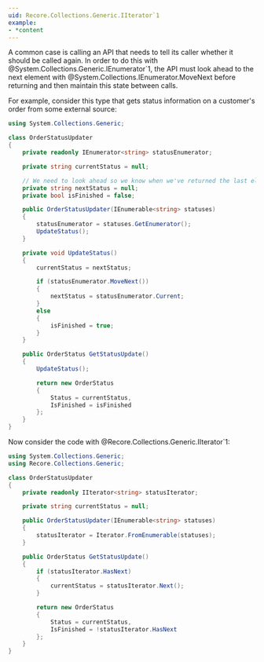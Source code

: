 ```yaml
---
uid: Recore.Collections.Generic.IIterator`1
example:
- *content
---
```


A common case is calling an API that needs to tell its caller whether it should be called again.
In order to do this with @System.Collections.Generic.IEnumerator`1, the API must look ahead to the next element
with @System.Collections.IEnumerator.MoveNext before returning and then maintain this state between calls.

For example, consider this type that gets status information on a customer's order from some external source:

```cs
using System.Collections.Generic;

class OrderStatusUpdater
{
    private readonly IEnumerator<string> statusEnumerator;

    private string currentStatus = null;

    // We need to look ahead so we know when we've returned the last element
    private string nextStatus = null;
    private bool isFinished = false;

    public OrderStatusUpdater(IEnumerable<string> statuses)
    {
        statusEnumerator = statuses.GetEnumerator();
        UpdateStatus();
    }

    private void UpdateStatus()
    {
        currentStatus = nextStatus;

        if (statusEnumerator.MoveNext())
        {
            nextStatus = statusEnumerator.Current;
        }
        else
        {
            isFinished = true;
        }
    }

    public OrderStatus GetStatusUpdate()
    {
        UpdateStatus();

        return new OrderStatus
        {
            Status = currentStatus,
            IsFinished = isFinished
        };
    }
}
```

Now consider the code with @Recore.Collections.Generic.IIterator`1:

```cs
using System.Collections.Generic;
using Recore.Collections.Generic;

class OrderStatusUpdater
{
    private readonly IIterator<string> statusIterator;

    private string currentStatus = null;

    public OrderStatusUpdater(IEnumerable<string> statuses)
    {
        statusIterator = Iterator.FromEnumerable(statuses);
    }

    public OrderStatus GetStatusUpdate()
    {
        if (statusIterator.HasNext)
        {
            currentStatus = statusIterator.Next();
        }

        return new OrderStatus
        {
            Status = currentStatus,
            IsFinished = !statusIterator.HasNext
        };
    }
}
```